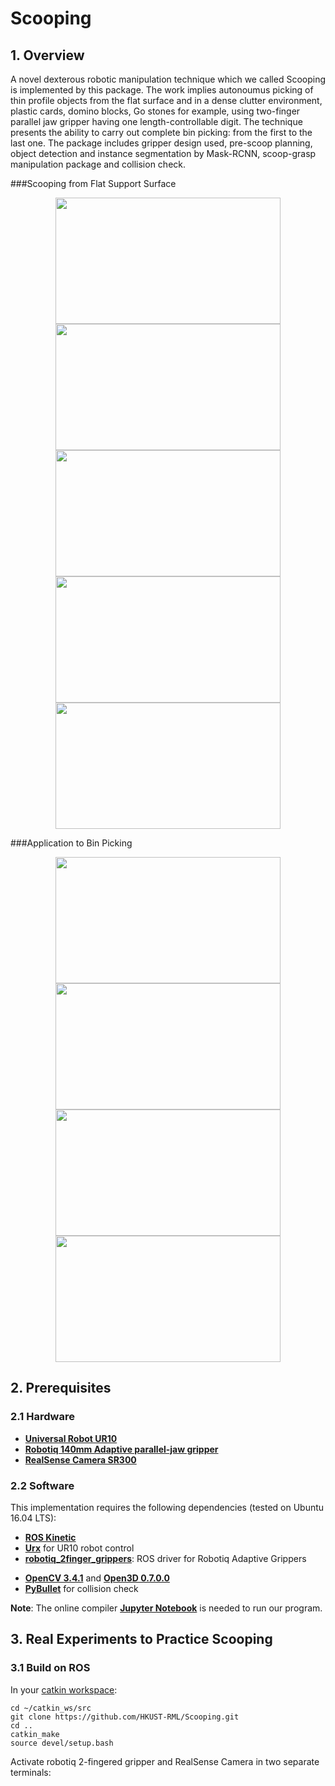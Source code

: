 # Scooping
## 1. Overview
A novel dexterous robotic manipulation technique which we called Scooping is implemented by this package. The work implies autonoumus picking of thin profile objects from the flat surface and in a dense clutter environment, plastic cards, domino blocks, Go stones for example, using two-finger parallel jaw gripper having one length-controllable digit. The technique presents the ability to carry out complete bin picking: from the first to the last one. The package includes gripper design used, pre-scoop planning, object detection and instance segmentation by Mask-RCNN, scoop-grasp manipulation package and collision check.

###Scooping from Flat Support Surface
<p align = "center">
<img src="files/Github_domino-long.gif" width="360" height="202">   
<img src="files/Github_domino-short.gif" width="360" height="202">   
<img src="files/Github_plastic-card.gif" width="360" height="202">   
<img src="files/Github_go-stone.gif" width="360" height="202"> 
<img src="files/Github_triangular-prism.gif" width="360" height="202">
</p>


###Application to Bin Picking
<p align = "center">
<img src="files/Github_plastic-card_bin.gif" width="360" height="202">   
<img src="files/Github_domino_bin.gif" width="360" height="202">   
<img src="files/Github_go-stone_bin.gif" width="360" height="202"> 
<img src="files/Github_triangular-prism_bin.gif" width="360" height="202">
</p>


## 2. Prerequisites
### 2.1 Hardware
- [**Universal Robot UR10**](https://www.universal-robots.com/products/ur10-robot/)
- [**Robotiq 140mm Adaptive parallel-jaw gripper**](https://robotiq.com/products/2f85-140-adaptive-robot-gripper)
- [**RealSense Camera SR300**](https://github.com/IntelRealSense/realsense-ros)
<!-- - [**Customized Finger design**](https://github.com/HKUST-RML/dig-grasping/tree/master/fingertip%20design) features fingertip concavity---
- [**Extendable Finger**](https://github.com/HKUST-RML/extendable_finger) for realizing finger length differences during digging -->


### 2.2 Software
This implementation requires the following dependencies (tested on Ubuntu 16.04 LTS):
- [**ROS Kinetic**](http://wiki.ros.org/ROS/Installation)
- [**Urx**](https://github.com/SintefManufacturing/python-urx) for UR10 robot control
- [**robotiq_2finger_grippers**](https://github.com/chjohnkim/robotiq_2finger_grippers.git): ROS driver for Robotiq Adaptive Grippers
<!-- - [**Mask R-CNN**](https://github.com/matterport/Mask_RCNN) for instance segmentation (also see the dependencies therein). Also download the trained weights for [Go stone](https://hkustconnect-my.sharepoint.com/:u:/g/personal/ztong_connect_ust_hk/Eb7z0WBHf8BOgLfkGKQf1wsBcZgVAwpUTJP7Q9u0y8h5Kw?e=15cEsA) and [capsule](https://hkustconnect-my.sharepoint.com/:u:/g/personal/yhngad_connect_ust_hk/EY5C4hAOm-xNoQ1oHyhArtgBe91wuVaWSf3N2D1fJmcERg?e=aHRnJa).-->
- [**OpenCV 3.4.1**](https://pypi.org/project/opencv-python/3.4.1.15/) and [**Open3D 0.7.0.0**](http://www.open3d.org/docs/0.7.0/getting_started.html)
- [**PyBullet**](https://pybullet.org/wordpress/) for collision check

**Note**: The online compiler [**Jupyter Notebook**](https://jupyter.org/) is needed to run our program.

## 3. Real Experiments to Practice Scooping
### 3.1 Build on ROS
In your [catkin workspace](http://wiki.ros.org/catkin/Tutorials/create_a_workspace):
```
cd ~/catkin_ws/src
git clone https://github.com/HKUST-RML/Scooping.git
cd ..
catkin_make
source devel/setup.bash
```
Activate robotiq 2-fingered gripper and RealSense Camera in two separate terminals:

